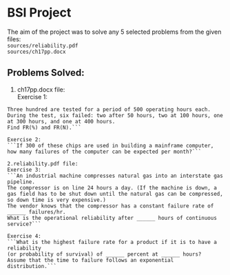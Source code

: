 # BSI Project  
The aim of the project was to solve any 5 selected problems from the given files:  
``sources/reliability.pdf``  
``sources/ch17pp.docx``  
## Problems Solved:    
1. ch17pp.docx file:  
  Exercise 1:  
  ```California Instruments, Inc., produces 3,000 computer chips per day.
  Three hundred are tested for a period of 500 operating hours each.
  During the test, six failed: two after 50 hours, two at 100 hours, one at 300 hours, and one at 400 hours.
  Find FR(%) and FR(N).```   

  Exercise 2:  
  ```If 300 of these chips are used in building a mainframe computer, how many failures of the computer can be expected per month?``` 

2.reliability.pdf file:  
  Exercise 3:  
  ```An industrial machine compresses natural gas into an interstate gas pipeline.
  The compressor is on line 24 hours a day. (If the machine is down, a gas field has to be shut down until the natural gas can be compressed, so down time is very expensive.) 
  The vendor knows that the compressor has a constant failure rate of ______ failures/hr.
  What is the operational reliability after ______ hours of continuous service?```  

  Exercise 4:  
  ```What is the highest failure rate for a product if it is to have a reliability 
  (or probability of survival) of ______ percent at ______ hours?  Assume that the time to failure follows an exponential distribution.```  
